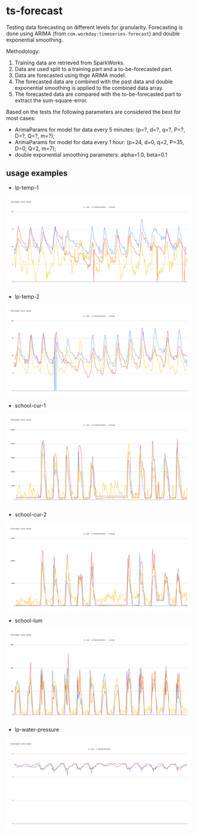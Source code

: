 # ts-forecast

Testing data forecasting on different levels for granularity.
Forecasting is done using ARIMA (from `com.workday:timeseries-forecast`) and double exponential smoothing.

Methodology:

1. Training data are retrieved from SparkWorks.
1. Data are used split to a training part and a to-be-forecasted part.
1. Data are forecasted using thge ARIMA model.
1. The forecasted data are combined with the past data and double exponential smoothing is applied to the combined data array.
1. The forecasted data are compared with the to-be-forecasted part to extract the sum-square-error.

Based on the tests the following parameters are considered the best for most cases:

+ ArimaParams for model for data every 5 minutes: (p=?, d=?, q=?, P=?, D=?, Q=?, m=?);
+ ArimaParams for model for data every 1 hour: (p=24, d=0, q=2, P=35, D=0, Q=2, m=7);
+ double exponential smoothing parameters: alpha=1.0, beta=0.1

## usage examples

+ lp-temp-1

![lp-temp-1](img/lp-temp-1.png)

+ lp-temp-2

![lp-temp-2](img/lp-temp-2.png)

+ school-cur-1

![school-cur-1](img/school-cur-1.png)

+ school-cur-2

![school-cur-2](img/school-cur-2.png)

+ school-lum

![school-lum](img/school-lum.png)

+ lp-water-pressure

![lp-water-pressure](img/lp-water-pressure.png)
